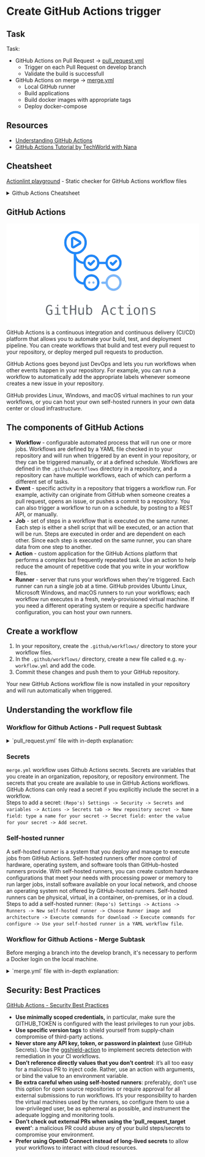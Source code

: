 # Create GitHub Actions trigger

## Task

Task: 
- GitHub Actions on Pull Request -> [pull_request.yml](../.github/workflows/pull_request.yml)
  - Trigger on each Pull Request on develop branch
  - Validate the build is successfull
- GitHub Actions on merge -> [merge.yml](../.github/workflows/merge.yml)
  - Local GitHub runner
  - Build applications
  - Build docker images with appropriate tags
  - Deploy docker-compose 

## Resources

- [Understanding GitHub Actions](https://docs.github.com/en/actions/learn-github-actions/understanding-github-actions)
- [GitHub Actions Tutorial by TechWorld with Nana](https://youtu.be/R8_veQiYBjI?si=vDqI9RRR_nDWtjYG)

## Cheatsheet

[Actionlint playground](https://rhysd.github.io/actionlint/) - Static checker for GitHub Actions workflow files

<details>
<summary>Github Actions Cheatsheet</summary>

[Github Actions Cheatsheet PDF](https://github.github.io/actions-cheat-sheet/actions-cheat-sheet.pdf)

![github_actions_cheatsheet_1](../resources/github_actions_cheatsheet_1.webp)
![github_actions_cheatsheet_2](../resources/github_actions_cheatsheet_2.webp)
</details>

## GitHub Actions

<p align="center">
    <img src="../resources/github_actions_logo.png"/>
</p>

GitHub Actions is a continuous integration and continuous delivery (CI/CD) platform that allows you to automate your build, test, and deployment pipeline. You can create workflows that build and test every pull request to your repository, or deploy merged pull requests to production.

GitHub Actions goes beyond just DevOps and lets you run workflows when other events happen in your repository. For example, you can run a workflow to automatically add the appropriate labels whenever someone creates a new issue in your repository.

GitHub provides Linux, Windows, and macOS virtual machines to run your workflows, or you can host your own self-hosted runners in your own data center or cloud infrastructure.

## The components of GitHub Actions

- **Workflow** - configurable automated process that will run one or more jobs. Workflows are defined by a YAML file checked in to your repository and will run when triggered by an event in your repository, or they can be triggered manually, or at a defined schedule. Workflows are defined in the `.github/workflows` directory in a repository, and a repository can have multiple workflows, each of which can perform a different set of tasks.
- **Event** - specific activity in a repository that triggers a workflow run. For example, activity can originate from GitHub when someone creates a pull request, opens an issue, or pushes a commit to a repository. You can also trigger a workflow to run on a schedule, by posting to a REST API, or manually.
- **Job** - set of steps in a workflow that is executed on the same runner. Each step is either a shell script that will be executed, or an action that will be run. Steps are executed in order and are dependent on each other. Since each step is executed on the same runner, you can share data from one step to another.
- **Action** - custom application for the GitHub Actions platform that performs a complex but frequently repeated task. Use an action to help reduce the amount of repetitive code that you write in your workflow files.
- **Runner** - server that runs your workflows when they're triggered. Each runner can run a single job at a time. GitHub provides Ubuntu Linux, Microsoft Windows, and macOS runners to run your workflows; each workflow run executes in a fresh, newly-provisioned virtual machine. If you need a different operating system or require a specific hardware configuration, you can host your own runners.

## Create a workflow 

1. In your repository, create the `.github/workflows/` directory to store your workflow files.
2. In the `.github/workflows/` directory, create a new file called e.g. `my-workflow.yml` and add the code.
3. Commit these changes and push them to your GitHub repository.

Your new GitHub Actions workflow file is now installed in your repository and will run automatically when triggered.

## Understanding the workflow file

### Workflow for Github Actions - Pull request Subtask

<details>
<summary>`pull_request.yml` file with in-depth explanation:</summary>

```yml
# Optional - The name of the workflow as it will appear in the "Actions" tab of the GitHub repository. If this field is omitted, the name of the workflow file will be used instead.
name: Validate Pull Request on Develop

# Specifies the trigger for this workflow. This example uses the `pull_request` event, so a workflow run is triggered every time someone makes pull request to `develop` branch.
on:
  pull_request:
    branches: 
      - develop

# Groups together all the jobs that run in this workflow.
jobs:
  # Defines a job named `backend-build`. The child keys will define properties of the job.
  backend-build:
    name: Backend Build and Test
    # Configures the job to run on the latest version of an Ubuntu Linux runner. This means that the job will execute on a fresh virtual machine hosted by GitHub.
    runs-on: ubuntu-latest
    # Defines defaults for the steps within this job. 
    defaults:
       run:
         # The `working-directory` specifies the path where subsequent commands within the steps should execute.
         working-directory: ./00-spring-petclinic-deployment/spring-petclinic-rest/

    # Groups together all the steps that run in this  job. Each item nested under this section is a separate action or shell script.     
    steps:
      # The `uses` keyword specifies that this step will run `v4` of the `actions/checkout` action. This is an action that checks out your repository onto the runner, allowing you to run scripts or other actions against your code (such as build and test tools). You should use the checkout action any time your workflow will use the repository's code.
      - name: Check out repository     
        uses: actions/checkout@v4
        
      # Uses the `actions/setup-java@v3` action to set up Java Development Kit (JDK) version 17.
      - name: Set up JDK 17
        uses: actions/setup-java@v3
        # The "with" keyword is used to specify input parameters or configuration options for a particular action.
        with:
          java-version: '17'
          distribution: 'temurin'
          cache: maven

      # The `run` keyword tells the job to execute a command on the runner.     
      - name: Build with Maven
        run: mvn test

  frontend-build:
    name: Frontend Build and Test
    runs-on: ubuntu-latest
    
    defaults:
       run:
         working-directory: ./00-spring-petclinic-deployment/spring-petclinic-angular/

    steps:
      - name: Check out repository       
        uses: actions/checkout@v4
        
      # This step uses the `actions/setup-node@v3` action to install the specified version of the Node.js. This puts both the `node` and `npm` commands in your `PATH`.  
      - name: Use Node.js 
        uses: actions/setup-node@v3
        with:
          node-version: 20.9.0
          cache: 'npm'
          cache-dependency-path: './00-spring-petclinic-deployment/spring-petclinic-angular/package-lock.json'

      - name: Install Dependencies
        run: npm ci
        
      - name: Build
        run: npm run build --prod
        
      - name: Test
        run: npm run test-headless
```
</details>

### Secrets

`merge.yml` workflow uses Github Actions secrets. Secrets are variables that you create in an organization, repository, or repository environment. The secrets that you create are available to use in GitHub Actions workflows. GitHub Actions can only read a secret if you explicitly include the secret in a workflow.  
Steps to add a secret: `(Repo's) Settings -> Security -> Secrets and variables -> Actions -> Secrets tab -> New repository secret -> Name field: type a name for your secret -> Secret field: enter the value for your secret -> Add secret`.

### Self-hosted runner

A self-hosted runner is a system that you deploy and manage to execute jobs from GitHub Actions. Self-hosted runners offer more control of hardware, operating system, and software tools than GitHub-hosted runners provide. With self-hosted runners, you can create custom hardware configurations that meet your needs with processing power or memory to run larger jobs, install software available on your local network, and choose an operating system not offered by GitHub-hosted runners. Self-hosted runners can be physical, virtual, in a container, on-premises, or in a cloud.  
Steps to add a self-hosted runner: `(Repo's) Settings -> Actions -> Runners -> New self-hosted runner -> Choose Runner image and architecture -> Execute commands for download -> Execute commands for configure -> Use your self-hosted runner in a YAML workflow file`.

### Workflow for Github Actions - Merge Subtask

Before merging a branch into the develop branch, it's necessary to perform a Docker login on the local machine. 

<details>
<summary>`merge.yml` file with in-depth explanation:</summary>

```yml
name: Build and Push Docker Images on Develop Merge

# Specifies the trigger for this workflow. This example uses the `closed` type of the `pull_request` event to the `develop` branch. It is used in combination with `if: github.event.pull_request.merged == true` down below, so only successfully merged pull request trigger this workflow.
on:
  pull_request:
    types: closed
    branches: 
      - develop

jobs:
  backend:
    # This condition checks if the pull request has been merged. The rest of the job will execute only if this condition evaluates to true.
    if: github.event.pull_request.merged == true
    name: Backend Build and Push Image
    # Indicates that the workflow will execute on infrastructure managed and hosted by the user rather than on GitHub's servers. This allows for custom hardware configurations, specific software setups, or enhanced security measures tailored to individual needs.
    runs-on: self-hosted
    defaults:
       run:
         working-directory: ./00-spring-petclinic-deployment/spring-petclinic-rest/
    # The 'outputs' section is used to define and store data produced by a job or a specific step within a job. These outputs can then be used elsewhere in the workflow or accessed by subsequent jobs.     
    outputs:
      # The value of the variable 'sha_short' is assigned from the output of a step named 'sha_step'.
      sha_short: ${{ steps.sha_step.outputs.sha_short }}
      
    steps:
      - name: Check out repository     
        uses: actions/checkout@v4

      # This step retrieves the short commit SHA (hash) using 'git rev-parse --short HEAD' command. The output of this step is stored as 'sha_short' and saved to a special GitHub variable '$GITHUB_OUTPUT', making it available for use in subsequent steps or jobs within the workflow.
      - name: Git Short Commit SHA Extraction
        id: sha_step
        run: echo "sha_short=$(git rev-parse --short HEAD)" >> $GITHUB_OUTPUT
          
      # This step uses the 'docker/build-push-action@v5' GitHub Action to build and push Docker images.    
      - name: Build and push Docker images
        uses: docker/build-push-action@v5
        with:
          context: ./00-spring-petclinic-deployment/spring-petclinic-rest/
          push: true
          tags: |
            ${{ secrets.DOCKER_USERNAME }}/spring-petclinic-rest:${{ steps.sha_step.outputs.sha_short }}
            ${{ secrets.DOCKER_USERNAME }}/spring-petclinic-rest:latest

  frontend:
    if: github.event.pull_request.merged == true
    name: Frontend Build and Push Image
    # This line specifies a dependency relationship within a GitHub Actions workflow. The current job requires that another job named 'backend' has completed before it can start.
    needs: backend
    runs-on: self-hosted
    defaults:
       run:
         working-directory: ./00-spring-petclinic-deployment/spring-petclinic-angular/

    steps: 
      - name: Check out repository       
        uses: actions/checkout@v4

      - name: Build and push Docker images
        uses: docker/build-push-action@v5
        with:
          context: ./00-spring-petclinic-deployment/spring-petclinic-angular/
          push: true
          # `secrets.DOCKER_USERNAME` refers to a secret stored in the repository's secrets settings. DOCKER_USERNAME is a secret key that holds the username or identifier used for authentication with the Docker Hub.
          tags: | 
            ${{ secrets.DOCKER_USERNAME }}/spring-petclinic-angular:${{ needs.backend.outputs.sha_short }}
            ${{ secrets.DOCKER_USERNAME }}/spring-petclinic-angular:latest

  docker-compose:
    name: Docker Compose
    needs: [backend, frontend]
    runs-on: self-hosted

    steps:
      - name: Check out repository       
        uses: actions/checkout@v4

      - name: Docker Compose
        run: docker compose -f ./00-spring-petclinic-deployment/docker-compose.yml up -d
```
</details>

## Security: Best Practices

[GitHub Actions - Security Best Practices](https://blog.gitguardian.com/github-actions-security-cheat-sheet/)

- **Use minimally scoped credentials,** in particular, make sure the GITHUB\_TOKEN is configured with the least privileges to run your jobs.
- **Use specific version tags** to shield yourself from supply-chain compromise of third-party actions.
- **Never store any API key, token, or password in plaintext** (use GitHub Secrets). Use the [ggshield-action](https://github.com/GitGuardian/ggshield-action?ref=blog.gitguardian.com) to implement secrets detection with remediation in your CI workflows.
- **Don’t reference directly values that you don’t control**: it’s all too easy for a malicious PR to inject code. Rather, use an action with arguments, or bind the value to an environment variable.
- **Be extra careful when using self-hosted runners**: preferably, don’t use this option for open source repositories or require approval for all external submissions to run workflows. It’s your responsibility to harden the virtual machines used by the runners, so configure them to use a low-privileged user, be as ephemeral as possible, and instrument the adequate logging and monitoring tools.
- **Don’t check out external PRs when using the ‘pull\_request\_target event’**: a malicious PR could abuse any of your build steps/secrets to compromise your environment.
- **Prefer using OpenID Connect instead of long-lived secrets** to allow your workflows to interact with cloud resources.
